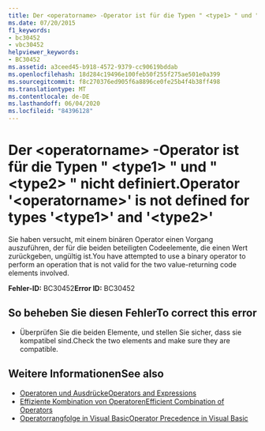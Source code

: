 ```yaml
---
title: Der <operatorname> -Operator ist für die Typen " <type1> " und " <type2> " nicht definiert.
ms.date: 07/20/2015
f1_keywords:
- bc30452
- vbc30452
helpviewer_keywords:
- BC30452
ms.assetid: a3ceed45-b918-4572-9379-cc90619bddab
ms.openlocfilehash: 18d284c19496e100feb50f255f275ae501e0a399
ms.sourcegitcommit: f8c270376ed905f6a8896ce0fe25b4f4b38ff498
ms.translationtype: MT
ms.contentlocale: de-DE
ms.lasthandoff: 06/04/2020
ms.locfileid: "84396128"
---
```

# <a name="operator-operatorname-is-not-defined-for-types-type1-and-type2"></a><span data-ttu-id="c716c-102">Der \<operatorname> -Operator ist für die Typen " \<type1> " und " \<type2> " nicht definiert.</span><span class="sxs-lookup"><span data-stu-id="c716c-102">Operator '\<operatorname>' is not defined for types '\<type1>' and '\<type2>'</span></span>
<span data-ttu-id="c716c-103">Sie haben versucht, mit einem binären Operator einen Vorgang auszuführen, der für die beiden beteiligten Codeelemente, die einen Wert zurückgeben, ungültig ist.</span><span class="sxs-lookup"><span data-stu-id="c716c-103">You have attempted to use a binary operator to perform an operation that is not valid for the two value-returning code elements involved.</span></span>  
  
 <span data-ttu-id="c716c-104">**Fehler-ID:** BC30452</span><span class="sxs-lookup"><span data-stu-id="c716c-104">**Error ID:** BC30452</span></span>  
  
## <a name="to-correct-this-error"></a><span data-ttu-id="c716c-105">So beheben Sie diesen Fehler</span><span class="sxs-lookup"><span data-stu-id="c716c-105">To correct this error</span></span>  
  
- <span data-ttu-id="c716c-106">Überprüfen Sie die beiden Elemente, und stellen Sie sicher, dass sie kompatibel sind.</span><span class="sxs-lookup"><span data-stu-id="c716c-106">Check the two elements and make sure they are compatible.</span></span>  
  
## <a name="see-also"></a><span data-ttu-id="c716c-107">Weitere Informationen</span><span class="sxs-lookup"><span data-stu-id="c716c-107">See also</span></span>

- [<span data-ttu-id="c716c-108">Operatoren und Ausdrücke</span><span class="sxs-lookup"><span data-stu-id="c716c-108">Operators and Expressions</span></span>](../programming-guide/language-features/operators-and-expressions/index.md)
- [<span data-ttu-id="c716c-109">Effiziente Kombination von Operatoren</span><span class="sxs-lookup"><span data-stu-id="c716c-109">Efficient Combination of Operators</span></span>](../programming-guide/language-features/operators-and-expressions/efficient-combination-of-operators.md)
- [<span data-ttu-id="c716c-110">Operatorrangfolge in Visual Basic</span><span class="sxs-lookup"><span data-stu-id="c716c-110">Operator Precedence in Visual Basic</span></span>](../language-reference/operators/operator-precedence.md)
